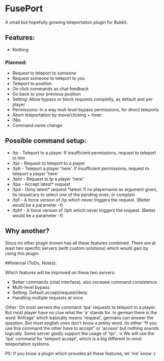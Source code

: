 # FusePort
A small but hopefully growing teleportation plugin for Bukkit.

## Features:
- Nothing

### Planned:
- Request to teleport to someone
- Request someone to teleport to you
- Teleport to position
- On click commands as chat feedback
- Go back to your previous position
- Setting: Allow bypass or block requests completly, as default and per player
- Permissions: In a way muli-level bypass permissions, for direct teleports
- Abort teleportation by move/clicking + timer
- I18n
- Command name change

## Possible command setup:
- /tp - Teleport to a player. If insufficient permissions, request to teleport to him
- /tpr - Request to teleport to a player
- /tph - Teleport a player 'here'. If insufficient permissions, request to teleport a player 'here'
- /tphr - Request to tp a player 'here'
- /tpa - Accept latest* request
- /tpd - Deny latest* request
*latest: If no playername as argument given, its nessecary to select one of the pending ones, or complain
- /tpf - A force version of /tp which never triggers the request. (Better would be a parameter -f)
- /tphf - A force version of /tph which never triggers the request. (Better would be a parameter -f)

## Why another?
Since no other plugin known has all these features combined.
There are at least two specific servers (with custom solutions) which would gain by using this plugin.

##Internal (ToDo, Notes):

Which features will be improved on these two servers:
- Better commands (chat interface), also increase command consistence
- Multi-level bypass
- Setting: Default accept/request/deny
- Handling multiple requests at once

Other:
On most servers the command 'tpa' requests to teleport to a player. But most player have no clue what the 'a' stands for. In german there is the word 'Anfrage' which basically means 'request', germans can answer the question. But most english ones don't know a pretty word. Its either "If you use this command the other have to accept" or 'access' but nothing sounds logically. Some server gladly support the usage of 'tpr'. 
-> We will use the 'tpa' command for 'teleport accept', which is a big different to most teleportation systems.


PS: If you know a plugin which provides all these features, let 'me' know :)